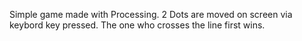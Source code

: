 Simple game made with Processing.
2 Dots are moved on screen via keybord key pressed. The one who crosses the line first wins.
